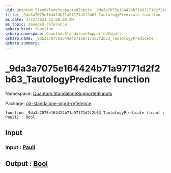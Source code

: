 ```yaml
---
uid: Quantum.StandaloneSupportedInputs._9da3a7075e164424b71a97171d2f2b63_TautologyPredicate
title: _9da3a7075e164424b71a97171d2f2b63_TautologyPredicate function
ms.date: 4/23/2021 12:00:00 AM
ms.topic: managed-reference
qsharp.kind: function
qsharp.namespace: Quantum.StandaloneSupportedInputs
qsharp.name: _9da3a7075e164424b71a97171d2f2b63_TautologyPredicate
qsharp.summary: ''
---
```


# _9da3a7075e164424b71a97171d2f2b63_TautologyPredicate function

Namespace: [Quantum.StandaloneSupportedInputs](xref:Quantum.StandaloneSupportedInputs)

Package: [qir-standalone-input-reference](https://nuget.org/packages/qir-standalone-input-reference)




```qsharp
function _9da3a7075e164424b71a97171d2f2b63_TautologyPredicate (input : Pauli) : Bool
```


## Input

### input : [Pauli](xref:microsoft.quantum.qsharp.valueliterals#pauli-literals)





## Output : [Bool](xref:microsoft.quantum.qsharp.valueliterals#bool-literals)

